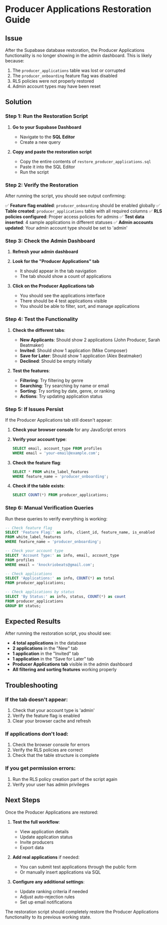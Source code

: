 # Producer Applications Restoration Guide

## Issue
After the Supabase database restoration, the Producer Applications functionality is no longer showing in the admin dashboard. This is likely because:

1. The `producer_applications` table was lost or corrupted
2. The `producer_onboarding` feature flag was disabled
3. RLS policies were not properly restored
4. Admin account types may have been reset

## Solution

### Step 1: Run the Restoration Script

1. **Go to your Supabase Dashboard**
   - Navigate to the **SQL Editor**
   - Create a new query

2. **Copy and paste the restoration script**
   - Copy the entire contents of `restore_producer_applications.sql`
   - Paste it into the SQL Editor
   - Run the script

### Step 2: Verify the Restoration

After running the script, you should see output confirming:

✅ **Feature flag enabled**: `producer_onboarding` should be enabled globally
✅ **Table created**: `producer_applications` table with all required columns
✅ **RLS policies configured**: Proper access policies for admins
✅ **Test data inserted**: 4 sample applications in different statuses
✅ **Admin accounts updated**: Your admin account type should be set to 'admin'

### Step 3: Check the Admin Dashboard

1. **Refresh your admin dashboard**
2. **Look for the "Producer Applications" tab**
   - It should appear in the tab navigation
   - The tab should show a count of applications

3. **Click on the Producer Applications tab**
   - You should see the applications interface
   - There should be 4 test applications visible
   - You should be able to filter, sort, and manage applications

### Step 4: Test the Functionality

1. **Check the different tabs**:
   - **New Applicants**: Should show 2 applications (John Producer, Sarah Beatmaker)
   - **Invited**: Should show 1 application (Mike Composer)
   - **Save for Later**: Should show 1 application (Alex Beatmaker)
   - **Declined**: Should be empty initially

2. **Test the features**:
   - **Filtering**: Try filtering by genre
   - **Searching**: Try searching by name or email
   - **Sorting**: Try sorting by date, genre, or ranking
   - **Actions**: Try updating application status

### Step 5: If Issues Persist

If the Producer Applications tab still doesn't appear:

1. **Check your browser console** for any JavaScript errors
2. **Verify your account type**:
   ```sql
   SELECT email, account_type FROM profiles 
   WHERE email = 'your-email@example.com';
   ```

3. **Check the feature flag**:
   ```sql
   SELECT * FROM white_label_features 
   WHERE feature_name = 'producer_onboarding';
   ```

4. **Check if the table exists**:
   ```sql
   SELECT COUNT(*) FROM producer_applications;
   ```

### Step 6: Manual Verification Queries

Run these queries to verify everything is working:

```sql
-- Check feature flag
SELECT 'Feature Flag:' as info, client_id, feature_name, is_enabled 
FROM white_label_features 
WHERE feature_name = 'producer_onboarding';

-- Check your account type
SELECT 'Account Type:' as info, email, account_type 
FROM profiles 
WHERE email = 'knockriobeats@gmail.com';

-- Check applications
SELECT 'Applications:' as info, COUNT(*) as total 
FROM producer_applications;

-- Check applications by status
SELECT 'By Status:' as info, status, COUNT(*) as count 
FROM producer_applications 
GROUP BY status;
```

## Expected Results

After running the restoration script, you should see:

- **4 total applications** in the database
- **2 applications** in the "New" tab
- **1 application** in the "Invited" tab  
- **1 application** in the "Save for Later" tab
- **Producer Applications tab** visible in the admin dashboard
- **All filtering and sorting features** working properly

## Troubleshooting

### If the tab doesn't appear:
1. Check that your account type is 'admin'
2. Verify the feature flag is enabled
3. Clear your browser cache and refresh

### If applications don't load:
1. Check the browser console for errors
2. Verify the RLS policies are correct
3. Check that the table structure is complete

### If you get permission errors:
1. Run the RLS policy creation part of the script again
2. Verify your user has admin privileges

## Next Steps

Once the Producer Applications are restored:

1. **Test the full workflow**:
   - View application details
   - Update application status
   - Invite producers
   - Export data

2. **Add real applications** if needed:
   - You can submit test applications through the public form
   - Or manually insert applications via SQL

3. **Configure any additional settings**:
   - Update ranking criteria if needed
   - Adjust auto-rejection rules
   - Set up email notifications

The restoration script should completely restore the Producer Applications functionality to its previous working state. 